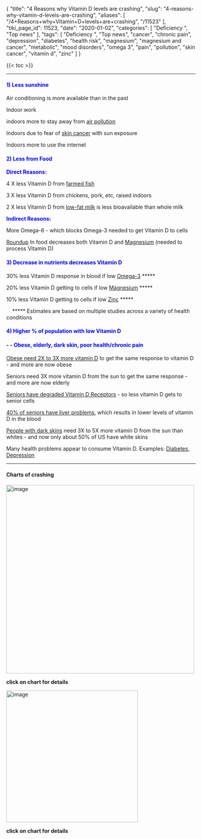 {
    "title": "4 Reasons why Vitamin D levels are crashing",
    "slug": "4-reasons-why-vitamin-d-levels-are-crashing",
    "aliases": [
        "/4+Reasons+why+Vitamin+D+levels+are+crashing",
        "/11523"
    ],
    "tiki_page_id": 11523,
    "date": "2020-01-02",
    "categories": [
        "Deficiency ",
        "Top news"
    ],
    "tags": [
        "Deficiency ",
        "Top news",
        "cancer",
        "chronic pain",
        "depression",
        "diabetes",
        "health risk",
        "magnesium",
        "magnesium and cancer",
        "metabolic",
        "mood disorders",
        "omega 3",
        "pain",
        "pollution",
        "skin cancer",
        "vitamin d",
        "zinc"
    ]
}


{{< toc >}}

---

#### <span style="color:#00F;">1) Less sunshine</span>

Air conditioning is more available than in the past

Indoor work

indoors more to stay away from [air pollution](/posts/air-pollution-reduces-vitamin-d-production-many-studies)

Indoors due to fear of [skin cancer](/posts/cancer-skin) with sun exposure

Indoors more to use the internet

#### <span style="color:#00F;">2) Less from Food</span>

 **<span style="color:#00F;">Direct Reasons:</span>** 

4 X less Vitamin D from [farmed fish](/posts/farmed-fish-have-2x-less-omega-3-4x-less-vitamin-d)

3 X less Vitamin D from chickens, pork, etc, raised indoors

2 X less Vitamin D from [low-fat milk](/posts/skim-fat-milk-provides-3-percent-less-vitamin-d) is less bioavailable than whole milk

 **<span style="color:#00F;">Indirect Reasons:</span>** 

More Omega-6 - which blocks Omega-3 needed to get Vitamin D to cells

[Roundup](/posts/investigation-on-roundup-glyphosate-at-vitamindwiki) In food decreases both Vitamin D and [Magnesium](/posts/magnesium-is-needed-by-vitamin-d-in-8-places-2013) (needed to process Vitamin D)

#### <span style="color:#00F;">3) Decrease in nutrients decreases Vitamin D</span>

30% less Vitamin D response in blood if low [Omega-3](/posts/overview-omega-3-many-benefits-include-helping-vitamin-d)  ***** 

20% less Vitamin D getting to cells if low [Magnesium](/posts/magnesium-is-needed-by-vitamin-d-in-8-places-2013)  ***** 

10% less Vitamin D getting to cells if low [Zinc](/posts/zinc-and-vitamin-d)  ***** 

&nbsp; &nbsp;  *****  Estimates are based on multiple studies across a variety of health conditions

#### <span style="color:#00F;">4) Higher % of population with low Vitamin D</span>

#### <span style="color:#00F;">- - Obese, elderly, dark skin, poor health/chronic pain</span>

[Obese need 2X to 3X more vitamin D](/posts/obese-need-2x-to-3x-more-vitamin-d) to get the same response to vitamin D - and more are now obese

Seniors need 3X more vitamin D from the sun to get the same response - and more are now elderly

[Seniors have degraded Vitamin D Receptors](/posts/aging-leads-to-a-decrease-of-vitamin-d-getting-to-cells) - so less vitamin D gets to senior cells

[40% of seniors have liver problems](/posts/non-alcoholic-fatty-liver-disease-4-in-10-seniors-and-vitamin-d), which results in lower levels of vitamin D in the blood

[People with dark skins](/posts/overview-dark-skin-and-vitamin-d) need 3X to 5X more vitamin D from the sun than whites - and now only about 50% of US have white skins

Many health problems appear to consume Vitamin D. Examples: [Diabetes](/posts/diabetes-changes-liver-genes-so-as-to-destroy-catabolize-vitamin-d), [Depression](/posts/depression-appears-to-consume-vitamin-d)

---

#### Charts of crashing

<img src="/attachments/d3.mock.jpg" alt="image" width="500">

 **click on chart for details** 

<img src="/attachments/d3.mock.jpg" alt="image" width="350">

 **click on chart for details**